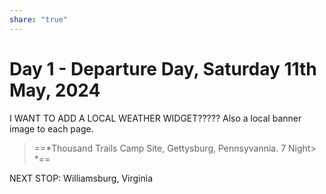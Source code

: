 ```yaml
---
share: "true"
---
```


# Day 1 - Departure Day, Saturday 11th May, 2024

I WANT TO ADD A LOCAL WEATHER WIDGET????? Also a local banner image to each page.

> ==*Thousand Trails Camp Site, Gettysburg, Pennsyvannia. 
> 7 Night> *==















NEXT STOP: Williamsburg, Virginia










